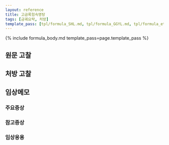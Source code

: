 ```yaml
---
layout: reference
title: 고금록험속명탕
tags: [금궤요략, 처방]
template_pass: [tpl/formula_SHL.md, tpl/formula_GGYL.md, tpl/formula_etc.md]
---
```


{% include formula_body.md template_pass=page.template_pass %}


## 원문 고찰

## 처방 고찰



## 임상메모

### 주요증상


### 참고증상


### 임상응용
